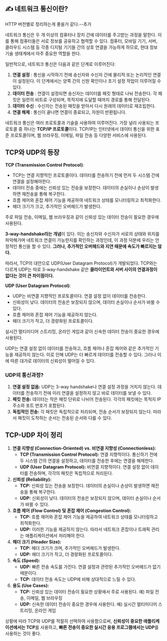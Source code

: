 
## ✍️ 네트워크 통신이란?
  
  HTTP 버전별로 정리하는게 좋을거 같다.--추가 

네트워크 통신은 두 개 이상의 컴퓨터나 장치 간에 데이터를 주고받는 과정을 말한다. 이를 통해 컴퓨터들은 서로 정보를 공유하고 협력할 수 있다. 컴퓨터, 모바일 기기, 서버, 클라우드 시스템 등 각종 디지털 기기들 간의 상호 연결을 가능하게 하므로, 현대 정보 기술 생태계에서 아주 중요한 역할을 한다. 

일반적으로, 네트워크 통신은 다음과 같은 단계로 이루어진다:

1. **연결 설정** : 통신을 시작하기 전에 송신자와 수신자 간에 물리적 또는 논리적인 연결이 설정된다. 이 단계에서는 양쪽 간의 신원 확인이나 초기 설정 작업이 이루어질 수 있다.
2. **데이터 전송** : 연결이 설정되면 송신자는 데이터를 패킷 형태로 나눠 전송한다. 각 패킷은 일련의 비트로 구성되며, 목적지에 도달할 때까지 경로를 통해 전달된다.
3. **데이터 수신** : 수신자는 전송된 패킷을 받아서 다시 원래의 데이터로 재조립한다.
4. **연결 해제** : 통신이 끝나면 연결이 종료되고, 자원이 반환됩니다.

네트워크 통신은 여러 프로토콜과 기술을 사용하여 이루어진다. 가장 널리 사용되는 프로토콜 중 하나는 **TCP/IP 프로토콜**이다. TCP/IP는 인터넷에서 데이터 통신을 위한 표준 프로토콜이며, 웹 브라우징, 이메일, 파일 전송 등 다양한 서비스에 사용된다.

## TCP와 UDP의 등장

**TCP (Transmission Control Protocol)**:

- TCP는 연결 지향적인 프로토콜이다. 데이터를 전송하기 전에 먼저 두 시스템 간에 연결을 설정해야한다.
- 데이터 전송 중에는 신뢰성 있는 전송을 보장한다. 데이터의 손실이나 손상이 발생하면 재전송을 통해 복구한다.
- 흐름 제어와 혼잡 제어 기능을 제공하여 네트워크 상태를 모니터링하고 최적화한다.
- 헤더 크기가 크고, 추가적인 오버헤드가 발생한다.

주로 파일 전송, 이메일, 웹 브라우징과 같이 신뢰성 있는 데이터 전송이 필요한 경우에 사용된다.

**3-way-handshake라는 개념**이 있다. 이는 송신자와 수신자가 서로의 상태와 위치를 파악해가며 네트워크 연결이 가능한지를 확인하는 과정인데, 이 과정 덕분에 우리는 안정적인 통신을 할 수 있다. **그러나, 추가적인 오버헤드와 지연 때문에 속도가 빠르지는 않다.** 

따라서, TCP의 대안으로 UDP(User Datagram Protocol)가 개발되었다. TCP와는 다르게 UDP는 따로 3-way-handshake 같은 **클라이언트와 서버 사이의 연결과정이 없다는 것이 큰 차이점이다.**

**UDP (User Datagram Protocol)**:

- UDP는 비연결 지향적인 프로토콜이다. 연결 설정 없이 데이터를 전송한다.
- 신뢰성이 낮다. 데이터의 전송은 보장되지 않으며, 데이터 손실이나 순서가 바뀔 수 있다.
- 흐름 제어와 혼잡 제어 기능을 제공하지 않는다.
- 헤더 크기가 작고, 더 경량화된 프로토콜이다.

실시간 멀티미디어 스트리밍, 온라인 게임과 같이 신속한 데이터 전송이 중요한 경우에 사용된다.

UDP는 연결 설정 없이 데이터를 전송하고, 흐름 제어나 혼잡 제어와 같은 추가적인 기능을 제공하지 않는다. 이로 인해 UDP는 더 빠르게 데이터를 전송할 수 있다. 그러나 이에 따른 대가로 데이터의 신뢰성이 떨어질 수 있다.

### UDP의 통신과정?

1. **연결 설정 없음:** UDP는 3-way handshake나 연결 설정 과정을 거치지 않는다. 데이터를 전송하기 전에 미리 연결을 설정하지 않고 바로 데이터를 보낼 수 있다.
2. **패킷 전송:** 데이터는 작은 패킷 단위로 나뉘어 전송된다. 각각의 패킷에는 목적지 IP 주소와 포트 번호가 포함된다.
3. **독립적인 전송:** 각 패킷은 독립적으로 처리되며, 전송 순서가 보장되지 않는다. 따라서 패킷이 도착하는 순서는 전송된 순서와 다를 수 있다.

## TCP-UDP 차이 정리

1. **연결 지향성 (Connection-Oriented) vs. 비연결 지향성 (Connectionless):**
    - **TCP (Transmission Control Protocol):** 연결 지향적이다. 통신하기 전에 두 시스템 간의 연결을 설정하고, 데이터를 전송한 후에는 연결을 해제한다.
    - **UDP (User Datagram Protocol):** 비연결 지향적이다. 연결 설정 없이 데이터를 전송하며, 각각의 패킷은 독립적으로 처리된다.
2. **신뢰성 (Reliability):**
    - **TCP:** 신뢰성 있는 전송을 보장한다. 데이터의 손실이나 손상이 발생하면 재전송을 통해 복구한다.
    - **UDP:** 신뢰성이 낮다. 데이터의 전송은 보장되지 않으며, 데이터 손실이나 순서가 바뀔 수 있다.
3. **흐름 제어 (Flow Control) 및 혼잡 제어 (Congestion Control):**
    - **TCP:** 흐름 제어와 혼잡 제어 기능을 제공하여 네트워크 상태를 모니터링하고 최적화한다.
    - **UDP:** 이러한 기능을 제공하지 않는다. 따라서 네트워크 혼잡이나 트래픽 관리는 애플리케이션에서 처리해야 한다.
4. **헤더 크기 (Header Size):**
    - **TCP:** 헤더 크기가 크며, 추가적인 오버헤드가 발생한다.
    - **UDP:** 헤더 크기가 작고, 더 경량화된 프로토콜이다.
5. **속도 (Speed):**
    - **UDP:** 빠른 전송 속도를 가진다. 연결 설정과 관련된 추가적인 오버헤드가 없기 때문이다.
    - **TCP:** 데이터 전송 속도는 UDP에 비해 상대적으로 느릴 수 있다.
6. **용도 (Use Cases):**
    - **TCP:** 신뢰성 있는 데이터 전송이 필요한 상황에서 주로 사용된다. 예) 파일 전송, 이메일, 웹 브라우징
    - **UDP:** 신속한 데이터 전송이 중요한 경우에 사용한다. 예) 실시간 멀티미디어 스트리밍, 온라인 게임

상황에 따라 TCP와 UDP를 적절히 선택하여 사용함으로써, **신뢰성이 중요한 애플리케이션에서는 TCP**를 사용하고, **빠른 전송이 중요한 실시간 응용 프로그램에서는 UDP**를 사용하는 것이 좋다.

